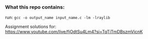 ### What this repo contains:

run:
```gcc -o output_name input_name.c -lm -lraylib```

Assignment solutions for:\
https://www.youtube.com/live/fjOdtSu4Lm4?si=TqTiTmDBszmVicnK
